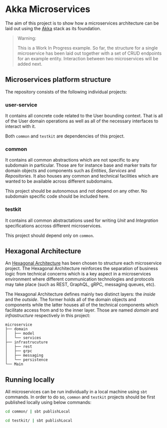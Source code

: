 # Akka Microservices


The aim of this project is to show how a microservices architecture can be laid out using the [Akka] stack as its foundation.

> Warning:
> 
> This is a Work In Progress example. So far, the structure for a single microservice has been laid out together with a set of CRUD endpoints for an example entity. Interaction between two microservices will be added next.

## Microservices platform structure

The repository consists of the following individual projects:

### user-service
It contains all concrete code related to the User bounding context. That is all of the User domain operations as well as all of the necessary interfaces to interact with it.

Both `common` and `testkit` are dependencies of this project.

### common
It contains all common abstractions which are not specific to any subdomain in particular. Those are for instance base and marker traits for domain objects and components such as _Entities_, _Services_ and _Repositories_. It also houses any common and technical facilities which are wanted to be available across different subdomains.

This project should be autonomous and not depend on any other. No subdomain specific code should be included here.

### testkit
It contains all common abstractations used for writing _Unit_ and _Integration_ specifications accross different microservices.

This project should depend only on `common`.

## Hexagonal Architecture
An [Hexagonal Architecture] has been chosen to structure each microservice project. The Hexagonal Architecture reinforces the separation of business logic from technical concerns which is a key aspect in a microservices environment where different communication technologies and protocols may take place (such as REST, GraphQL, gRPC, messaging queues, etc).

The Hexagonal Architecture defines mainly two distinct layers: the _inside_ and the _outside_. The former holds all of the domain objects and components while the latter houses all of the technical components which facilitate access from and to the inner layer. Those are named _domain_ and _infrastructure_ respectively in this project:

```
microservice
├── domain
│   ├── model
│   └── services
├── infrastrucuture
│   ├── rest
│   ├── grpc
│   ├── messaging
│   └── persistence
└── Main
```


## Running locally
All microservices can be run individually in a local machine using `sbt` commands. In order to do so, `common` and `testkit` projects should be first published locally using below commands:

```sh
cd common/ | sbt publishLocal
```

```sh
cd testkit/ | sbt publishLocal
```

[Akka]: <http://akka.io/>
[Hexagonal Architecture]: https://web.archive.org/web/20180822100852/http://alistair.cockburn.us/Hexagonal+architecture